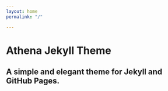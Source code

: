 ```yaml
---
layout: home
permalink: "/"

---
```

# Athena Jekyll Theme

## A simple and elegant theme for Jekyll and GitHub Pages.


